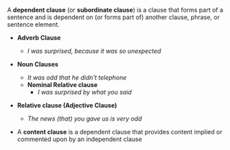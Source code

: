 

A **dependent clause** (or **subordinate clause**) is a clause that forms part of a sentence and is dependent on (or forms part of) another clause, phrase, or sentence element.

- **Adverb Clause** 
	- *I was surprised, because it was so unexpected*
- **Noun Clauses**
	- *It was odd that he didn't telephone*
	- **Nominal Relative clause** 
		- *I was surprised by what you said*
- **Relative clause (Adjective Clause)**
	- *The news (that) you gave us is very odd*


- A **content clause** is a dependent clause that provides content implied or commented upon by an independent clause


